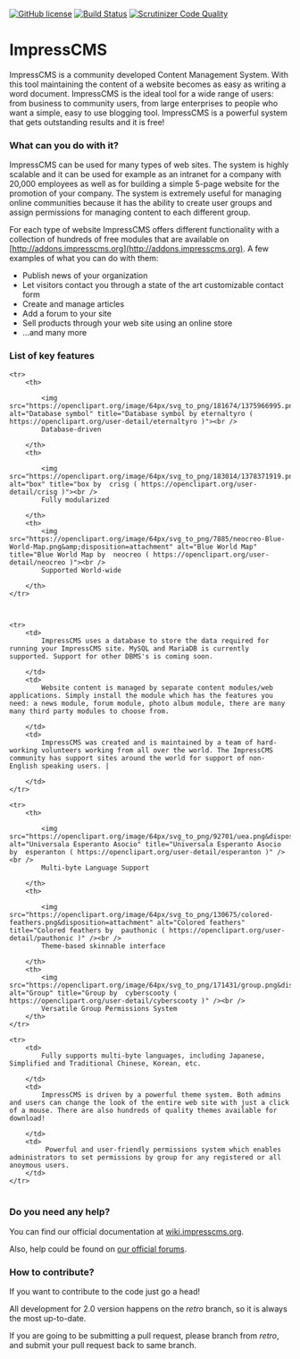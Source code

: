 [![GitHub license](https://img.shields.io/badge/license-GPL-blue.svg?style=flat)](https://raw.githubusercontent.com/ImpressCMS/impresscms/retro/License.txt)
[![Build Status](https://scrutinizer-ci.com/g/ImpressCMS/impresscms/badges/build.png?b=retro)](https://scrutinizer-ci.com/g/ImpressCMS/impresscms/build-status/retro)
[![Scrutinizer Code Quality](https://scrutinizer-ci.com/g/ImpressCMS/impresscms/badges/quality-score.png?b=retro)](https://scrutinizer-ci.com/g/ImpressCMS/impresscms/?branch=retro)

# ImpressCMS

ImpressCMS is a community developed Content Management System. With this tool maintaining the content of a website becomes as easy as writing a word document. ImpressCMS is the ideal tool for a wide range of users: from business to community users, from large enterprises to people who want a simple, easy to use blogging tool. ImpressCMS is a powerful system that gets outstanding results and it is free!

### What can you do with it?

ImpressCMS can be used for many types of web sites. The system is highly scalable and it can be used for example as an intranet for a company with 20,000 employees as well as for building a simple 5-page website for the promotion of your company. The system is extremely useful for managing online communities because it has the ability to create user groups and assign permissions for managing content to each different group.

For each type of website ImpressCMS offers different functionality with a collection of hundreds of free modules that are available on [http://addons.impresscms.org](http://addons.impresscms.org). A few examples of what you can do with them:

*   Publish news of your organization
*   Let visitors contact you through a state of the art customizable contact form
*   Create and manage articles
*   Add a forum to your site
*   Sell products through your web site using an online store
*   ...and many more

### List of key features

<table border="0">

	<tr>
		<th>
			
			<img src="https://openclipart.org/image/64px/svg_to_png/181674/1375966995.png&amp;disposition=attachment" alt="Database symbol" title="Database symbol by eternaltyro ( https://openclipart.org/user-detail/eternaltyro )"><br />
			Database-driven

		</th>
		<th>
			
			<img src="https://openclipart.org/image/64px/svg_to_png/183014/1378371919.png&amp;disposition=attachment" alt="box" title="box by  crisg ( https://openclipart.org/user-detail/crisg )"><br />
			Fully modularized

		</th>
		<th>
			<img src="https://openclipart.org/image/64px/svg_to_png/7885/neocreo-Blue-World-Map.png&amp;disposition=attachment" alt="Blue World Map" title="Blue World Map by  neocreo ( https://openclipart.org/user-detail/neocreo )"><br />
			Supported World-wide

		</th>
	</tr>

	

	<tr>
		<td>			
			ImpressCMS uses a database to store the data required for running your ImpressCMS site. MySQL and MariaDB is currently supported. Support for other DBMS's is coming soon.

		</td>
		<td>		
			Website content is managed by separate content modules/web applications. Simply install the module which has the features you need: a news module, forum module, photo album module, there are many many third party modules to choose from. 

		</td>
		<td>
			ImpressCMS was created and is maintained by a team of hard-working volunteers working from all over the world. The ImpressCMS community has support sites around the world for support of non-English speaking users. |

		</td>
	</tr>

	<tr>
		<th>
			
			<img src="https://openclipart.org/image/64px/svg_to_png/92701/uea.png&disposition=attachment" alt="Universala Esperanto Asocio" title="Universala Esperanto Asocio by  esperanton ( https://openclipart.org/user-detail/esperanton )" /><br />
			Multi-byte Language Support

		</th>
		<th>
			
			<img src="https://openclipart.org/image/64px/svg_to_png/130675/colored-feathers.png&disposition=attachment" alt="Colored feathers" title="Colored feathers by  pauthonic ( https://openclipart.org/user-detail/pauthonic )" /><br />
			Theme-based skinnable interface

		</th>
		<th>
			<img src="https://openclipart.org/image/64px/svg_to_png/171431/group.png&disposition=attachment" alt="Group" title="Group by  cyberscooty ( https://openclipart.org/user-detail/cyberscooty )" /><br />
			Versatile Group Permissions System
		</th>
	</tr>

	<tr>
		<td>			
			Fully supports multi-byte languages, including Japanese, Simplified and Traditional Chinese, Korean, etc.

		</td>
		<td>		
			ImpressCMS is driven by a powerful theme system. Both admins and users can change the look of the entire web site with just a click of a mouse. There are also hundreds of quality themes available for download!

		</td>
		<td>
			 Powerful and user-friendly permissions system which enables administrators to set permissions by group for any registered or all anoymous users.
		</td>
	</tr>

</table>

### Do you need any help?

You can find our official documentation at [wiki.impresscms.org](http://wiki.impresscms.org/modules/wiki/). 

Also, help could be found on [our official forums](http://community.impresscms.org/modules/newbb/).

### How to contribute?

If you want to contribute to the code just go a head! 

All development for 2.0 version happens on the *retro* branch, so it is always the most up-to-date. 

If you are going to be submitting a pull request, please branch from *retro*, and submit your pull request back to same branch.
